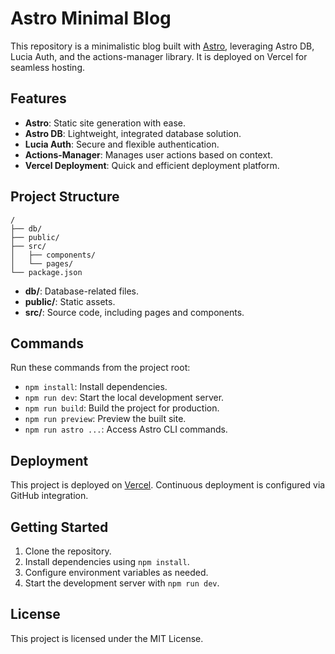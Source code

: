 # Astro Minimal Blog

This repository is a minimalistic blog built with [Astro](https://astro.build), leveraging Astro DB, Lucia Auth, and the actions-manager library. It is deployed on Vercel for seamless hosting.

## Features

- **Astro**: Static site generation with ease.
- **Astro DB**: Lightweight, integrated database solution.
- **Lucia Auth**: Secure and flexible authentication.
- **Actions-Manager**: Manages user actions based on context.
- **Vercel Deployment**: Quick and efficient deployment platform.

## Project Structure
```text
/
├── db/
├── public/
├── src/
│   ├── components/
│   └── pages/
└── package.json
```

- **db/**: Database-related files.
- **public/**: Static assets.
- **src/**: Source code, including pages and components.

## Commands

Run these commands from the project root:

- `npm install`: Install dependencies.
- `npm run dev`: Start the local development server.
- `npm run build`: Build the project for production.
- `npm run preview`: Preview the built site.
- `npm run astro ...`: Access Astro CLI commands.

## Deployment

This project is deployed on [Vercel](https://vercel.com). Continuous deployment is configured via GitHub integration.

## Getting Started

1. Clone the repository.
2. Install dependencies using `npm install`.
3. Configure environment variables as needed.
4. Start the development server with `npm run dev`.

## License

This project is licensed under the MIT License.
